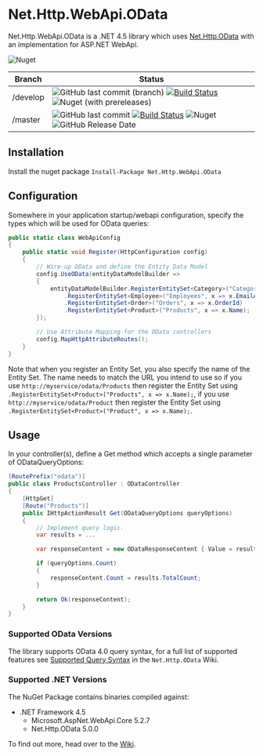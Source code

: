 ﻿# Net.Http.WebApi.OData

Net.Http.WebApi.OData is a .NET 4.5 library which uses [Net.Http.OData](https://github.com/Net-Http-OData/Net.Http.OData) with an implementation for ASP.NET WebApi.

![Nuget](https://img.shields.io/nuget/dt/Net.Http.WebApi.OData)

|Branch|Status|
|------|------|
|/develop|![GitHub last commit (branch)](https://img.shields.io/github/last-commit/Net-Http-OData/Net.Http.WebApi.OData/develop) [![Build Status](https://dev.azure.com/trevorpilley/Net.Http.OData/_apis/build/status/Net-Http-OData.Net.Http.WebApi.OData?branchName=develop)](https://dev.azure.com/trevorpilley/Net.Http.OData/_build/latest?definitionId=25&branchName=develop) ![Nuget (with prereleases)](https://img.shields.io/nuget/vpre/Net.Http.WebApi.OData)|
|/master|![GitHub last commit](https://img.shields.io/github/last-commit/Net-Http-OData/Net.Http.WebApi.OData/master) [![Build Status](https://dev.azure.com/trevorpilley/Net.Http.OData/_apis/build/status/Net-Http-OData.Net.Http.WebApi.OData?branchName=master)](https://dev.azure.com/trevorpilley/Net.Http.OData/_build/latest?definitionId=25&branchName=master) ![Nuget](https://img.shields.io/nuget/v/Net.Http.WebApi.OData) ![GitHub Release Date](https://img.shields.io/github/release-date/Net-Http-OData/Net.Http.WebApi.OData)|

## Installation

Install the nuget package `Install-Package Net.Http.WebApi.OData`

## Configuration

Somewhere in your application startup/webapi configuration, specify the types which will be used for OData queries:

```csharp
public static class WebApiConfig
{
    public static void Register(HttpConfiguration config)
    {
        // Wire-up OData and define the Entity Data Model
        config.UseOData(entityDataModelBuilder =>
        {
            entityDataModelBuilder.RegisterEntitySet<Category>("Categories", x => x.Name)
                .RegisterEntitySet<Employee>("Employees", x => x.EmailAddress)
                .RegisterEntitySet<Order>("Orders", x => x.OrderId)
                .RegisterEntitySet<Product>("Products", x => x.Name);
        });

        // Use Attribute Mapping for the OData controllers
        config.MapHttpAttributeRoutes();
    }
}
```

Note that when you register an Entity Set, you also specify the name of the Entity Set. The name needs to match the URL you intend to use so if you use `http://myservice/odata/Products` then register the Entity Set using `.RegisterEntitySet<Product>("Products", x => x.Name);`, if you use `http://myservice/odata/Product` then register the Entity Set using `.RegisterEntitySet<Product>("Product", x => x.Name);`.

## Usage

In your controller(s), define a Get method which accepts a single parameter of ODataQueryOptions:

```csharp
[RoutePrefix("odata")]
public class ProductsController : ODataController
{
    [HttpGet]
    [Route("Products")]
    public IHttpActionResult Get(ODataQueryOptions queryOptions)
    {
        // Implement query logic.
        var results = ...

        var responseContent = new ODataResponseContent { Value = results };

        if (queryOptions.Count)
        {
            responseContent.Count = results.TotalCount;
        }

        return Ok(responseContent);
    }
}
```

### Supported OData Versions

The library supports OData 4.0 query syntax, for a full list of supported features see [Supported Query Syntax](https://github.com/Net-Http-OData/Net.Http.OData/wiki/Supported-Query-Syntax) in the `Net.Http.OData` Wiki.

### Supported .NET Versions

The NuGet Package contains binaries compiled against:

* .NET Framework 4.5
  * Microsoft.AspNet.WebApi.Core 5.2.7
  * Net.Http.OData 5.0.0

To find out more, head over to the [Wiki](https://github.com/Net-Http-OData/Net.Http.WebApi.OData/wiki).
